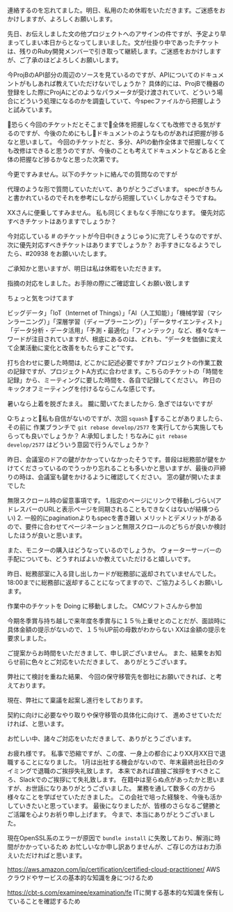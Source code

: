 連絡するのを忘れてました。明日、私用のため休暇をいただきます。ご迷惑をおかけしますが、よろしくお願いします。

先日、お伝えしました文の他プロジェクトへのアサインの件ですが、予定より早まってしまい本日からとなってしまいました。文が仕掛り中であったチケットは、残りのRuby開発メンバーで引き取って継続します。ご迷惑をおかけしますが、ご了承のほどよろしくお願いします。

今ProjBのAPI部分の周辺のソースを見ているのですが、APIについてのドキュメントがもしあれば教えていただけないでしょうか？
具体的には、ProjBで機器の登録をした際にProjAにどのようなパラメータが受け渡されていて、どういう場合にどういう処理になるのかを調査していて、今specファイルから把握しようと試みています。

恐らく今回のチケットだとそこまで全体を把握しなくても改修できる気がするのですが、今後のためにもしドキュメントのようなものがあれば把握が捗るなと思いまして。
今回のチケットだと、多分、APIの動作全体まで把握しなくても改修はできると思うのですが、今後のことも考えてドキュメントなどあると全体の把握など捗るかなと思った次第です。

今更ですみません。以下のチケットに絡んでの質問なのですが

代理のような形で質問していただいて、ありがとうございます。
specがきちんと書かれているのでそれを参考にしながら把握していくしかなさそうですね。

XXさんに便乗してすみません。
私も同じくまもなく手隙になります。
優先対応すべきチケットはありますでしょうか？

今対応している # のチケットが今日中(きょうじゅう)に完了しそうなのですが、
次に優先対応すべきチケットはありますでしょうか？
お手すきになるようでしたら、#20938 をお願いいたします。

ご承知かと思いますが、明日は私は休暇をいただきます。

指摘の対応をしました。お手隙の際にご確認宜しくお願い致します

ちょっと気をつけてます

ビッグデータ」「IoT（Internet of Things）」「AI（人工知能）」「機械学習（マシンラーニング）」「深層学習（ディープラーニング）」「データサイエンティスト」「データ分析・データ活用」「予測・最適化」「フィンテック」など、様々なキーワードが注目されていますが、根底にあるのは、どれも、“データを価値に変えて企業活動に変化と改善をもたらすこと”です。

打ち合わせに要した時間は, どこかに記述必要ですか?
プロジェクトの作業工数の記録ですが、プロジェクトA方式に合わせます。こちらのチケットの「時間を記録」から、ミーティングに要した時間を、各自で記録してください。
昨日のキックオフミーティングを付けるならこんな感じです。

暑いなら上着を脱ぎたまえ。
朧に聞いてたましたから.
急ぎではないですが

Q:ちょっと私も自信がないのですが、次回 `squash` することがありましたら、その前に 作業ブランチで `git rebase develop/2577` を実行してから実施してもらっても良いでしょうか？
A:承知しました！ちなみに `git rebase develop/2577` はどういう意図で行うんでしょうか？

昨日、会議室のドアの鍵がかかっていなかったそうです。普段は総務部が鍵をかけてくださっているのでうっかり忘れることも多いかと思いますが、最後の戸締りの時は、会議室も鍵をかけるように確認してください。
窓の鍵が開いたままでした

無限スクロール時の留意事項です。
1.指定のページにリンクで移動しづらい(アドレスバーのURLと表示ページを同期されることもできなくはないが結構つらい)
2. 一般的にpaginationよりもspecを書き難い
メリットとデメリットがあるので、要件に合わせてページネーションと無限スクロールのどちらが良いか検討したほうが良いと思います。

また、モニターの購入はどうなっているのでしょうか。
ウォーターサーバーの手配についても、どうすればよいか教えていただけると嬉しいです。

昨日、総務部室に入る貸し出しカードが総務部に返却されていませんでした。18:00までに総務部に返却することになってますので、ご協力よろしくお願いします。


作業中のチケットを Doing に移動しました。
CMCソフトさんから参加

今期冬季賞与持ち越しで来年度冬季賞与に１５％上乗せとのことだが、面談時に具体金額の提示がないので、１５％UP前の母数がわからない
XXは金額の提示を要求しました。


ご提案からお時間をいただきまして、申し訳ございません。
また、結果をお知らせ前に色々とご対応をいただきまして、
ありがとうございます。

弊社にて検討を重ねた結果、
今回の保守移管先を御社にお願いできれば、と考えております。

現在、弊社にて稟議を起案し進行をしております。

契約に向けに必要なやり取りや保守移管の具体化に向けて、
進めさせていただければ、と思います。

お忙しい中、諸々ご対応をいただきまして、ありがとうございます。

お疲れ様です。
私事で恐縮ですが、この度、一身上の都合によりXX月XX日で退職することになりました。
1月は出社する機会がないので、年末最終出社日のタイミングで退職のご挨拶失礼致します。
本来であれば直接ご挨拶をすべきところ、Slackでのご挨拶にて失礼致します。
在籍中は至らぬ点があったかと思いますが、お世話になりありがとうございました。
業務を通して数多くの方から様々なことを学ばせていただきました。
この会社で培った経験を、今後も活かしていきたいと思っています。
最後になりましたが、皆様のさらなるご健勝とご活躍を心よりお祈り申し上げます。
今まで、本当にありがとうございました。

現在OpenSSL系のエラーが原因で `bundle install` に失敗しており、解消に時間がかかっているため
お忙しいなか申し訳ありませんが、ご存じの方はお力添えいただければと思います。

https://aws.amazon.com/jp/certification/certified-cloud-practitioner/
AWS クラウドやサービスの基本的な知識を身につけるため

https://cbt-s.com/examinee/examination/fe
ITに関する基本的な知識を保有していることを確認するため

